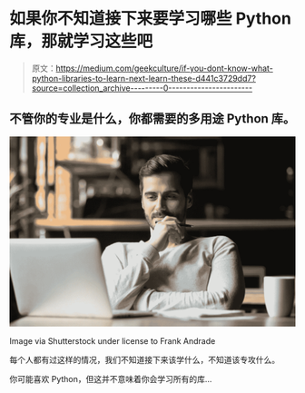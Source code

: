 # 如果你不知道接下来要学习哪些 Python 库，那就学习这些吧

> 原文：<https://medium.com/geekculture/if-you-dont-know-what-python-libraries-to-learn-next-learn-these-d441c3729dd7?source=collection_archive---------0----------------------->

## 不管你的专业是什么，你都需要的多用途 Python 库。

![](img/09358f69b9b8f7488f080e74def5e36d.png)

Image via Shutterstock under license to Frank Andrade

每个人都有过这样的情况，我们不知道接下来该学什么，不知道该专攻什么。

你可能喜欢 Python，但这并不意味着你会学习所有的库…
